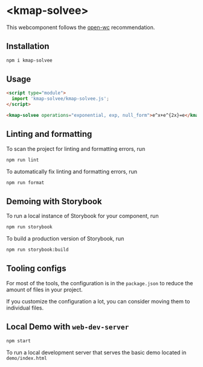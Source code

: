# \<kmap-solvee>

This webcomponent follows the [open-wc](https://github.com/open-wc/open-wc) recommendation.

## Installation

```bash
npm i kmap-solvee
```

## Usage

```html
<script type="module">
  import 'kmap-solvee/kmap-solvee.js';
</script>

<kmap-solvee operations="exponential, exp, null_form">e^x+e^{2x}=e</kmap-solvee>
```

## Linting and formatting

To scan the project for linting and formatting errors, run

```bash
npm run lint
```

To automatically fix linting and formatting errors, run

```bash
npm run format
```

## Demoing with Storybook

To run a local instance of Storybook for your component, run

```bash
npm run storybook
```

To build a production version of Storybook, run

```bash
npm run storybook:build
```


## Tooling configs

For most of the tools, the configuration is in the `package.json` to reduce the amount of files in your project.

If you customize the configuration a lot, you can consider moving them to individual files.

## Local Demo with `web-dev-server`

```bash
npm start
```

To run a local development server that serves the basic demo located in `demo/index.html`
